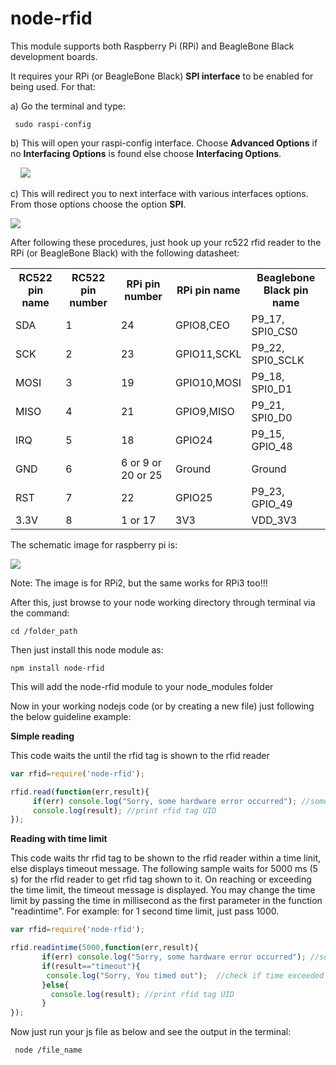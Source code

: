 # node-rfid


This module supports both Raspberry Pi (RPi) and BeagleBone Black development boards. 

It requires your RPi (or BeagleBone Black) <b>SPI interface</b> to be enabled for being used. For that:<br/>

a) Go the terminal and type:

  ```
   sudo raspi-config
  ```
b) This will open your raspi-config interface. Choose <b>Advanced Options</b> if no <b>Interfacing Options</b> is found else choose <b>Interfacing Options</b>. 

&nbsp;&nbsp;&nbsp; <img src="https://www.raspberrypi-spy.co.uk/wp-content/uploads/2014/08/rc_cmd_main_interfacing.png"/>

c) This will redirect you to next interface with various interfaces options. From those options choose the option <b>SPI</b>.<br/>

 <img src="https://cdn.sparkfun.com/assets/learn_tutorials/4/4/9/spi-menu.png"/>

After following these procedures, just hook up your rc522 rfid reader to the RPi (or BeagleBone Black) with the following datasheet:

<table>
  <tr>
    <th>RC522 pin name</th>
    <th>RC522 pin number</th>
    <th>RPi pin number</th>
    <th>RPi pin name</th>
    <th>Beaglebone Black pin name</th>
  </tr>
  <tr>
    <td>SDA</td>
    <td>1</td>
    <td>24</td>
    <td>GPIO8,CEO</td>
    <td>P9_17, SPI0_CS0</td>
  </tr>
  <tr>
    <td>SCK</td>
    <td>2</td>
    <td>23</td>
    <td>GPIO11,SCKL</td>
    <td>P9_22, SPI0_SCLK</td>
  </tr>
  <tr>
    <td>MOSI</td>
    <td>3</td>
    <td>19</td>
    <td>GPIO10,MOSI</td>
    <td>P9_18, SPI0_D1</td>
  </tr>
  <tr>
    <td>MISO</td>
    <td>4</td>
    <td>21</td>
    <td>GPIO9,MISO</td>
    <td>P9_21, SPI0_D0</td>
  </tr>
   <tr>
    <td>IRQ</td>
    <td>5</td>
    <td>18</td>
    <td>GPIO24</td>
    <td>P9_15, GPIO_48</td>
  </tr>
  <tr>
    <td>GND</td>
    <td>6</td>
    <td>6 or 9 or 20 or 25</td>
    <td>Ground</td>
    <td>Ground</td>
  </tr>
  <tr>
    <td>RST</td>
    <td>7</td>
    <td>22</td>
    <td>GPIO25</td>
    <td>P9_23, GPIO_49</td>
  </tr>
  <tr>
    <td>3.3V</td>
    <td>8</td>
    <td>1 or 17</td>
    <td>3V3</td>
    <td>VDD_3V3</td>
  </tr>
 </table>

The schematic image for raspberry pi is:

<img src="https://www.mathworks.com/matlabcentral/answers/uploaded_files/79445/pXzYv.png"/>

Note: The image is for RPi2, but the same works for RPi3 too!!!

After this, just browse to your node working directory through terminal via the command:
```
cd /folder_path
```
Then just install this node module as:
```
npm install node-rfid
```
This will add the node-rfid module to your node_modules folder

Now in your working nodejs code (or by creating a new file) just following the below guideline example:<br/>

<b>Simple reading</b><br/>

This code waits the until the rfid tag is shown to the rfid reader

```javascript
var rfid=require('node-rfid');

rfid.read(function(err,result){
     if(err) console.log("Sorry, some hardware error occurred"); //some kind of hardware/wire error
     console.log(result); //print rfid tag UID
});
```
 
<b>Reading with time limit</b><br/>

This code waits thr rfid tag to be shown to the rfid reader within a time linit, else displays timeout message. The following sample waits for 5000 ms (5 s) for the rfid reader to get rfid tag shown to it. On reaching or exceeding the time limit, the timeout message is displayed. You may change the time limit by passing the time in millisecond as the first parameter in the function "readintime".
For example: for 1 second time limit, just pass 1000.

```javascript
var rfid=require('node-rfid');

rfid.readintime(5000,function(err,result){
	   if(err) console.log("Sorry, some hardware error occurred"); //some kind of hardware/wire error
	   if(result=="timeout"){ 
	    console.log("Sorry, You timed out");  //check if time exceeded the time you passed as argument and print timeout message
	   }else{
	     console.log(result); //print rfid tag UID
	   }
});
```
Now just run your js file as below and see the output in the terminal:

```
 node /file_name
```
